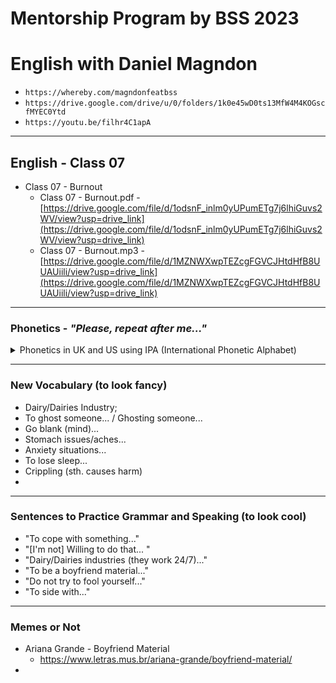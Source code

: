 # Mentorship Program by BSS 2023
# English with Daniel Magndon

- ``` https://whereby.com/magndonfeatbss ``` 
- ``` https://drive.google.com/drive/u/0/folders/1k0e45wD0ts13MfW4M4KOGscfMYEC0Ytd ```
- ``` https://youtu.be/filhr4C1apA ```

___

## English - Class 07

- Class 07 - Burnout
  - Class 07 - Burnout.pdf - [https://drive.google.com/file/d/1odsnF_inlm0yUPumETg7j6lhiGuvs2WV/view?usp=drive_link](https://drive.google.com/file/d/1odsnF_inlm0yUPumETg7j6lhiGuvs2WV/view?usp=drive_link)
  - Class 07 - Burnout.mp3 - [https://drive.google.com/file/d/1MZNWXwpTEZcgFGVCJHtdHfB8UUAUiili/view?usp=drive_link](https://drive.google.com/file/d/1MZNWXwpTEZcgFGVCJHtdHfB8UUAUiili/view?usp=drive_link)
 
___

### Phonetics - _"Please, repeat after me..."_

<p>
<details>
<summary>Phonetics in UK and US using IPA (International Phonetic Alphabet)</summary>

  - early - US  /ˈɝː.li/ UK  /ˈɜː.li/
  - dairy - US  /ˈder.i/ UK  /ˈdeə.ri/
  - anxiety - US  /æŋˈzaɪ.ə.t̬i/ UK  /æŋˈzaɪ.ə.ti/
  - anxious - US  /ˈæŋk.ʃəs/ UK  /ˈæŋk.ʃəs/
  - productive - US  /prəˈdʌk.tɪv/ UK  /prəˈdʌk.tɪv/
  - harassment - US  /həˈræs.mənt/ /ˈher.əs.mənt/ UK  /ˈhær.əs.mənt/ /həˈræs.mənt/
  - 
    

</details>
</p>


___

### New Vocabulary (to look fancy) 

- Dairy/Dairies Industry;
- To ghost someone... / Ghosting someone...
- Go blank (mind)...
- Stomach issues/aches...
- Anxiety situations...
- To lose sleep...
- Crippling (sth. causes harm)
- 
  
___

### Sentences to Practice Grammar and Speaking (to look cool)

- "To cope with something..."  
- "[I'm not] Willing to do that... "
- "Dairy/Dairies industries (they work 24/7)..."
- "To be a boyfriend material..."
- "Do not try to fool yourself..."
- "To side with..." 
  

___

### Memes or Not

- Ariana Grande - Boyfriend Material
  - https://www.letras.mus.br/ariana-grande/boyfriend-material/
-  
